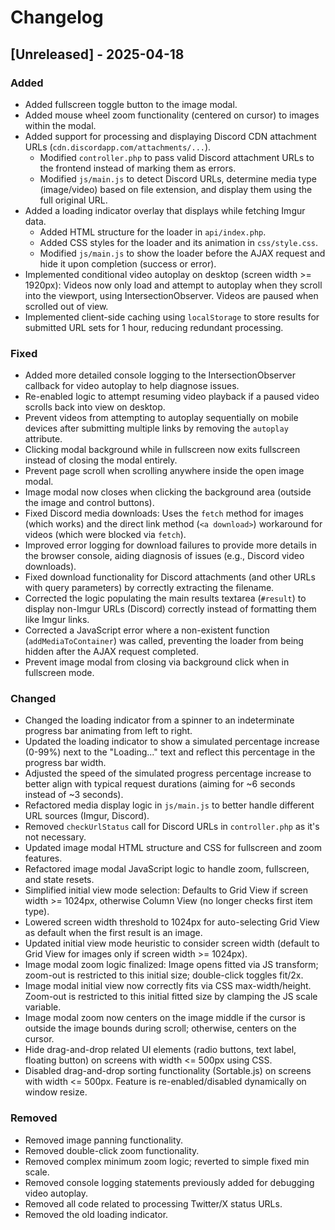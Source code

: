 # Changelog

## [Unreleased] - 2025-04-18

### Added
- Added fullscreen toggle button to the image modal.
- Added mouse wheel zoom functionality (centered on cursor) to images within the modal.
- Added support for processing and displaying Discord CDN attachment URLs (`cdn.discordapp.com/attachments/...`).
  - Modified `controller.php` to pass valid Discord attachment URLs to the frontend instead of marking them as errors.
  - Modified `js/main.js` to detect Discord URLs, determine media type (image/video) based on file extension, and display them using the full original URL.
- Added a loading indicator overlay that displays while fetching Imgur data.
  - Added HTML structure for the loader in `api/index.php`.
  - Added CSS styles for the loader and its animation in `css/style.css`.
  - Modified `js/main.js` to show the loader before the AJAX request and hide it upon completion (success or error).
- Implemented conditional video autoplay on desktop (screen width >= 1920px): Videos now only load and attempt to autoplay when they scroll into the viewport, using IntersectionObserver. Videos are paused when scrolled out of view.
- Implemented client-side caching using `localStorage` to store results for submitted URL sets for 1 hour, reducing redundant processing.

### Fixed
- Added more detailed console logging to the IntersectionObserver callback for video autoplay to help diagnose issues.
- Re-enabled logic to attempt resuming video playback if a paused video scrolls back into view on desktop.
- Prevent videos from attempting to autoplay sequentially on mobile devices after submitting multiple links by removing the `autoplay` attribute.
- Clicking modal background while in fullscreen now exits fullscreen instead of closing the modal entirely.
- Prevent page scroll when scrolling anywhere inside the open image modal.
- Image modal now closes when clicking the background area (outside the image and control buttons).
- Fixed Discord media downloads: Uses the `fetch` method for images (which works) and the direct link method (`<a download>`) workaround for videos (which were blocked via `fetch`).
- Improved error logging for download failures to provide more details in the browser console, aiding diagnosis of issues (e.g., Discord video downloads).
- Fixed download functionality for Discord attachments (and other URLs with query parameters) by correctly extracting the filename.
- Corrected the logic populating the main results textarea (`#result`) to display non-Imgur URLs (Discord) correctly instead of formatting them like Imgur links.
- Corrected a JavaScript error where a non-existent function (`addMediaToContainer`) was called, preventing the loader from being hidden after the AJAX request completed.
- Prevent image modal from closing via background click when in fullscreen mode.

### Changed
- Changed the loading indicator from a spinner to an indeterminate progress bar animating from left to right.
- Updated the loading indicator to show a simulated percentage increase (0-99%) next to the "Loading..." text and reflect this percentage in the progress bar width.
- Adjusted the speed of the simulated progress percentage increase to better align with typical request durations (aiming for ~6 seconds instead of ~3 seconds).
- Refactored media display logic in `js/main.js` to better handle different URL sources (Imgur, Discord).
- Removed `checkUrlStatus` call for Discord URLs in `controller.php` as it's not necessary.
- Updated image modal HTML structure and CSS for fullscreen and zoom features.
- Refactored image modal JavaScript logic to handle zoom, fullscreen, and state resets.
- Simplified initial view mode selection: Defaults to Grid View if screen width >= 1024px, otherwise Column View (no longer checks first item type).
- Lowered screen width threshold to 1024px for auto-selecting Grid View as default when the first result is an image.
- Updated initial view mode heuristic to consider screen width (default to Grid View for images only if screen width >= 1024px).
- Image modal zoom logic finalized: Image opens fitted via JS transform; zoom-out is restricted to this initial size; double-click toggles fit/2x.
- Image modal initial view now correctly fits via CSS max-width/height. Zoom-out is restricted to this initial fitted size by clamping the JS scale variable.
- Image modal zoom now centers on the image middle if the cursor is outside the image bounds during scroll; otherwise, centers on the cursor.
- Hide drag-and-drop related UI elements (radio buttons, text label, floating button) on screens with width <= 500px using CSS.
- Disabled drag-and-drop sorting functionality (Sortable.js) on screens with width <= 500px. Feature is re-enabled/disabled dynamically on window resize.

### Removed
- Removed image panning functionality.
- Removed double-click zoom functionality.
- Removed complex minimum zoom logic; reverted to simple fixed min scale.
- Removed console logging statements previously added for debugging video autoplay.
- Removed all code related to processing Twitter/X status URLs.
- Removed the old loading indicator. 